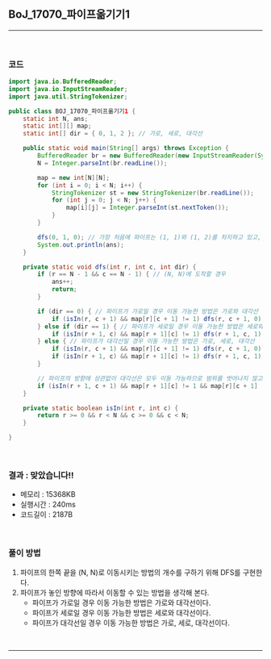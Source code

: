 ## BoJ_17070_파이프옮기기1

---

<br />

### 코드

```java
import java.io.BufferedReader;
import java.io.InputStreamReader;
import java.util.StringTokenizer;

public class BOJ_17070_파이프옮기기1 {
	static int N, ans;
	static int[][] map;
	static int[] dir = { 0, 1, 2 }; // 가로, 세로, 대각선

	public static void main(String[] args) throws Exception {
		BufferedReader br = new BufferedReader(new InputStreamReader(System.in));
		N = Integer.parseInt(br.readLine());

		map = new int[N][N];
		for (int i = 0; i < N; i++) {
			StringTokenizer st = new StringTokenizer(br.readLine());
			for (int j = 0; j < N; j++) {
				map[i][j] = Integer.parseInt(st.nextToken());
			}
		}

		dfs(0, 1, 0); // 가장 처음에 파이프는 (1, 1)와 (1, 2)를 차지하고 있고, 방향은 가로이다.
		System.out.println(ans);
	}

	private static void dfs(int r, int c, int dir) {
		if (r == N - 1 && c == N - 1) { // (N, N)에 도착할 경우
			ans++;
			return;
		}

		if (dir == 0) { // 파이프가 가로일 경우 이동 가능한 방법은 가로와 대각선
			if (isIn(r, c + 1) && map[r][c + 1] != 1) dfs(r, c + 1, 0); // 범위를 벗어나지 않고 벽을 만나지 않는 경우 가로로 이동
		} else if (dir == 1) { // 파이프가 세로일 경우 이동 가능한 방법은 세로와 대각선
			if (isIn(r + 1, c) && map[r + 1][c] != 1) dfs(r + 1, c, 1); // 범위를 벗어나지 않고 벽을 만나지 않는 경우 세로로 이동
		} else { // 파이프가 대각선일 경우 이동 가능한 방법은 가로, 세로, 대각선
			if (isIn(r, c + 1) && map[r][c + 1] != 1) dfs(r, c + 1, 0); // 범위를 벗어나지 않고 벽을 만나지 않는 경우 가로로 이동
			if (isIn(r + 1, c) && map[r + 1][c] != 1) dfs(r + 1, c, 1); // 범위를 벗어나지 않고 벽을 만나지 않는 경우 세로로 이동
		}

		// 파이프의 방향에 상관없이 대각선은 모두 이동 가능하므로 범위를 벗어나지 않고 벽을 만나지 않는 경우 대각선으로 이동
		if (isIn(r + 1, c + 1) && map[r + 1][c] != 1 && map[r][c + 1] != 1 && map[r + 1][c + 1] != 1) dfs(r + 1, c + 1, 2); // 대각선으로 이동
	}

	private static boolean isIn(int r, int c) {
		return r >= 0 && r < N && c >= 0 && c < N;
	}

}
```

<br />


### 결과 : 맞았습니다!!

- 메모리 : 15368KB
- 실행시간 : 240ms
- 코드길이 : 2187B

<br />

### 풀이 방법
1. 파이프의 한쪽 끝을 (N, N)로 이동시키는 방법의 개수를 구하기 위해 DFS를 구현한다.
2. 파이프가 놓인 방향에 따라서 이동할 수 있는 방법을 생각해 본다.
    - 파이프가 가로일 경우 이동 가능한 방법은 가로와 대각선이다.
    - 파이프가 세로일 경우 이동 가능한 방법은 세로와 대각선이다.
    - 파이프가 대각선일 경우 이동 가능한 방법은 가로, 세로, 대각선이다.

<br />

<!--추가 내용 있다면 더 적어주시면 됩니다-->

---
